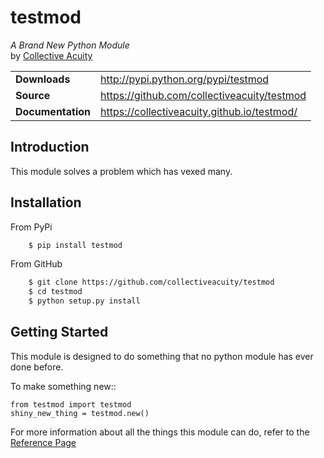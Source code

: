 # testmod
_A Brand New Python Module_  
by [Collective Acuity](http://collectiveacuity.com)

<table>
  <tbody>
    <tr>
      <td><b>Downloads</b></td>
      <td><a href="http://pypi.python.org/pypi/testmod">http://pypi.python.org/pypi/testmod</a></td>
    </tr>
    <tr>
      <td><b>Source</b></td>
      <td><a href="https://github.com/collectiveacuity/testmod">https://github.com/collectiveacuity/testmod</a></td>
    </tr>
    <tr>
      <td><b>Documentation</b></td>
      <td><a href="https://testmod.github.io">https://collectiveacuity.github.io/testmod/</a></td>
    </tr>
  </tbody>
</table>

## Introduction
This module solves a problem which has vexed many.

## Installation
From PyPi
```bash
    $ pip install testmod
```
From GitHub
```bash
    $ git clone https://github.com/collectiveacuity/testmod
    $ cd testmod
    $ python setup.py install
```

## Getting Started
This module is designed to do something that no python module has ever done before.

To make something new::

    from testmod import testmod
    shiny_new_thing = testmod.new()

For more information about all the things this module can do, refer to the [Reference Page](mkdocs.md)